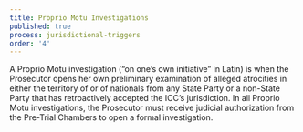 ```yaml
---
title: Proprio Motu Investigations
published: true
process: jurisdictional-triggers
order: '4'
---
```



A Proprio Motu investigation (“on one’s own initiative” in Latin) is when the Prosecutor opens her own preliminary examination of alleged atrocities in either the territory of or of nationals from any State Party or a non-State Party that has retroactively accepted the ICC’s jurisdiction. In all Proprio Motu investigations, the Prosecutor must receive judicial authorization from the Pre-Trial Chambers to open a formal investigation.
